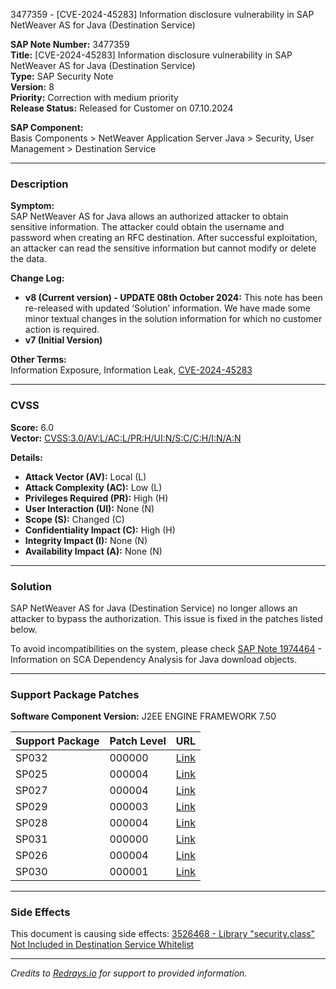 3477359 - [CVE-2024-45283] Information disclosure vulnerability in SAP NetWeaver AS for Java (Destination Service)

**SAP Note Number:** 3477359  
**Title:** [CVE-2024-45283] Information disclosure vulnerability in SAP NetWeaver AS for Java (Destination Service)  
**Type:** SAP Security Note  
**Version:** 8  
**Priority:** Correction with medium priority  
**Release Status:** Released for Customer on 07.10.2024  

**SAP Component:**  
Basis Components > NetWeaver Application Server Java > Security, User Management > Destination Service  

---

### Description

**Symptom:**  
SAP NetWeaver AS for Java allows an authorized attacker to obtain sensitive information. The attacker could obtain the username and password when creating an RFC destination. After successful exploitation, an attacker can read the sensitive information but cannot modify or delete the data.

**Change Log:**  
- **v8 (Current version) - UPDATE 08th October 2024:** This note has been re-released with updated ‘Solution’ information. We have made some minor textual changes in the solution information for which no customer action is required.
- **v7 (Initial Version)**

**Other Terms:**  
Information Exposure, Information Leak, [CVE-2024-45283](https://www.cve.org/CVERecord?id=CVE-2024-45283)

---

### CVSS

**Score:** 6.0  
**Vector:** [CVSS:3.0/AV:L/AC:L/PR:H/UI:N/S:C/C:H/I:N/A:N](https://www.cve.org/CVERecord?id=CVE-2024-45283)

**Details:**
- **Attack Vector (AV):** Local (L)
- **Attack Complexity (AC):** Low (L)
- **Privileges Required (PR):** High (H)
- **User Interaction (UI):** None (N)
- **Scope (S):** Changed (C)
- **Confidentiality Impact (C):** High (H)
- **Integrity Impact (I):** None (N)
- **Availability Impact (A):** None (N)

---

### Solution

SAP NetWeaver AS for Java (Destination Service) no longer allows an attacker to bypass the authorization. This issue is fixed in the patches listed below.

To avoid incompatibilities on the system, please check [SAP Note 1974464](https://me.sap.com/sap(bD1lbiZjPTAwMQ==)/bc/bsp/sno/ui_entry/entry.htm?param=69765F6D6F64653D3030312669765F7361706E6F7465735F6E756D6265723D3139373434363426) - Information on SCA Dependency Analysis for Java download objects.

---

### Support Package Patches

**Software Component Version:** J2EE ENGINE FRAMEWORK 7.50

| Support Package | Patch Level | URL |
|-----------------|-------------|-----|
| SP032           | 000000      | [Link](https://userapps.support.sap.com/sap/support/swdc/notes?cvnr=73554900100200001229&support_package=SP032&patch_level=000000) |
| SP025           | 000004      | [Link](https://userapps.support.sap.com/sap/support/swdc/notes?cvnr=73554900100200001229&support_package=SP025&patch_level=000004) |
| SP027           | 000004      | [Link](https://userapps.support.sap.com/sap/support/swdc/notes?cvnr=73554900100200001229&support_package=SP027&patch_level=000004) |
| SP029           | 000003      | [Link](https://userapps.support.sap.com/sap/support/swdc/notes?cvnr=73554900100200001229&support_package=SP029&patch_level=000003) |
| SP028           | 000004      | [Link](https://userapps.support.sap.com/sap/support/swdc/notes?cvnr=73554900100200001229&support_package=SP028&patch_level=000004) |
| SP031           | 000000      | [Link](https://userapps.support.sap.com/sap/support/swdc/notes?cvnr=73554900100200001229&support_package=SP031&patch_level=000000) |
| SP026           | 000004      | [Link](https://userapps.support.sap.com/sap/support/swdc/notes?cvnr=73554900100200001229&support_package=SP026&patch_level=000004) |
| SP030           | 000001      | [Link](https://userapps.support.sap.com/sap/support/swdc/notes?cvnr=73554900100200001229&support_package=SP030&patch_level=000001) |

---

### Side Effects

This document is causing side effects: [3526468 - Library "security.class" Not Included in Destination Service Whitelist](https://me.sap.com/notes/0003526468)

---

*Credits to [Redrays.io](https://redrays.io) for support to provided information.*